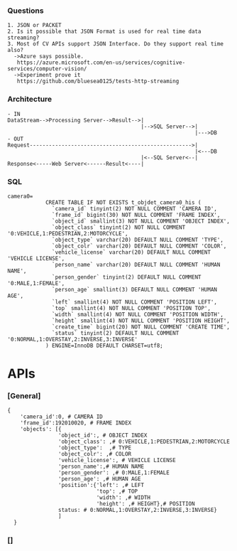 ### Questions
    1. JSON or PACKET
    2. Is it possible that JSON Format is used for real time data streaming?
    3. Most of CV APIs support JSON Interface. Do they support real time also?
      ->Azure says possible.
       https://azure.microsoft.com/en-us/services/cognitive-services/computer-vision/
      ->Experiment prove it
       https://github.com/bluesea0125/tests-http-streaming
       
### Architecture
    - IN
    DataStream-->Processing Server-->Result-->|
                                              |-->SQL Server-->|
                                                               |--->DB
    - OUT
    Request--------------------------------------------------->|
                                                               |<---DB   
                                              |<--SQL Server<--|
    Response<-----Web Server<------Result<----|

    
### SQL
    camera0=
                CREATE TABLE IF NOT EXISTS t_objdet_camera0_his (
                  `camera_id` tinyint(2) NOT NULL COMMENT 'CAMERA ID',
                  `frame_id` bigint(30) NOT NULL COMMENT 'FRAME INDEX',
                  `object_id` smallint(3) NOT NULL COMMENT 'OBJECT INDEX',
                  `object_class` tinyint(2) NOT NULL COMMENT '0:VEHICLE,1:PEDESTRIAN,2:MOTORCYCLE',
                  `object_type` varchar(20) DEFAULT NULL COMMENT 'TYPE',
                  `object_colr` varchar(20) DEFAULT NULL COMMENT 'COLOR',
                  `vehicle_license` varchar(20) DEFAULT NULL COMMENT 'VEHICLE LICENSE',
                  `person_name` varchar(20) DEFAULT NULL COMMENT 'HUMAN NAME',
                  `person_gender` tinyint(2) DEFAULT NULL COMMENT '0:MALE,1:FEMALE',
                  `person_age` smallint(3) DEFAULT NULL COMMENT 'HUMAN AGE',
                  `left` smallint(4) NOT NULL COMMENT 'POSITION LEFT',
                  `top` smallint(4) NOT NULL COMMENT 'POSITION TOP',
                  `width` smallint(4) NOT NULL COMMENT 'POSITION WIDTH',
                  `height` smallint(4) NOT NULL COMMENT 'POSITION HEIGHT',
                  `create_time` bigint(20) NOT NULL COMMENT 'CREATE TIME',
                  `status` tinyint(2) DEFAULT NULL COMMENT '0:NORMAL,1:OVERSTAY,2:INVERSE,3:INVERSE'
                ) ENGINE=InnoDB DEFAULT CHARSET=utf8;
                
# APIs
### [General]
    {
        'camera_id':0, # CAMERA ID
        'frame_id':192010020, # FRAME INDEX
        'objects': [{  
                    'object_id':, # OBJECT INDEX
                    'object_class': ,# 0:VEHICLE,1:PEDESTRIAN,2:MOTORCYCLE
                    'object_type':  ,# TYPE
                    'object_colr': ,# COLOR
                    'vehicle_license':, # VEHICLE LICENSE
                    'person_name':,# HUMAN NAME
                    'person_gender': ,# 0:MALE,1:FEMALE
                    'person_age': ,# HUMAN AGE
                    'position':{'left': ,# LEFT
                                'top': ,# TOP
                                'width': ,# WIDTH
                                'height': ,# HEIGHT},# POSITION
                    status: # 0:NORMAL,1:OVERSTAY,2:INVERSE,3:INVERSE}
                    ]
      }
### []
